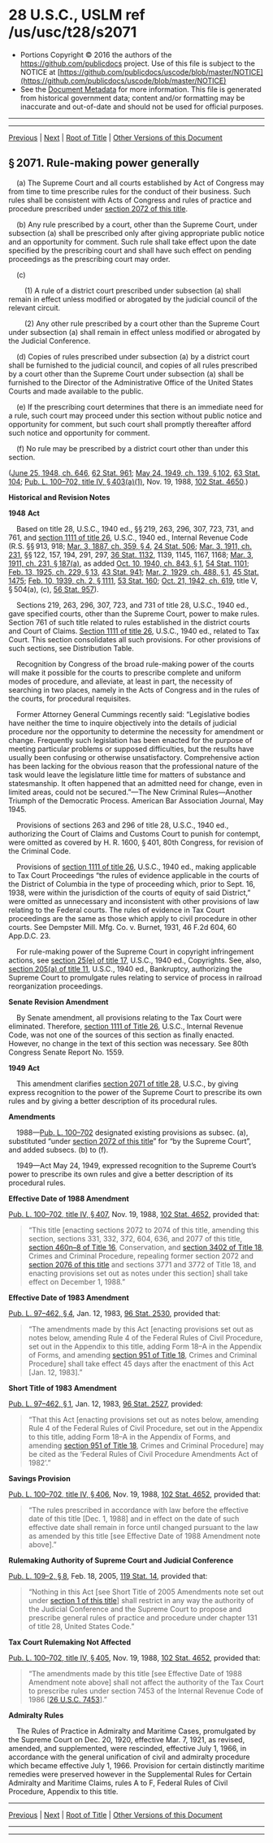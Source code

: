 ---
---

# 28 U.S.C., USLM ref /us/usc/t28/s2071

* Portions Copyright © 2016 the authors of the https://github.com/publicdocs project.
  Use of this file is subject to the NOTICE at [https://github.com/publicdocs/uscode/blob/master/NOTICE](https://github.com/publicdocs/uscode/blob/master/NOTICE)
* See the [Document Metadata](././../../../../..//README.md) for more information.
  This file is generated from historical government data; content and/or formatting may be inaccurate and out-of-date and should not be used for official purposes.

----------
----------

[Previous](./../../../../..//us/usc/t28/ptV/ch131/m__us_usc_t28_ptV_ch131.md) | [Next](./../../../../..//us/usc/t28/ptV/ch131/m__us_usc_t28_s2072.md) | [Root of Title](./../../../../../) | [Other Versions of this Document](https://publicdocs.github.io/go/links?ns=uslm&ref=%2Fus%2Fusc%2Ft28%2Fs2071)

## § 2071. Rule-making power generally

    (a) The Supreme Court and all courts established by Act of Congress may from time to time prescribe rules for the conduct of their business. Such rules shall be consistent with Acts of Congress and rules of practice and procedure prescribed under [section 2072 of this title][/us/usc/t28/s2072].

    (b) Any rule prescribed by a court, other than the Supreme Court, under subsection (a) shall be prescribed only after giving appropriate public notice and an opportunity for comment. Such rule shall take effect upon the date specified by the prescribing court and shall have such effect on pending proceedings as the prescribing court may order.

    (c)

        (1) A rule of a district court prescribed under subsection (a) shall remain in effect unless modified or abrogated by the judicial council of the relevant circuit.

        (2) Any other rule prescribed by a court other than the Supreme Court under subsection (a) shall remain in effect unless modified or abrogated by the Judicial Conference.

    (d) Copies of rules prescribed under subsection (a) by a district court shall be furnished to the judicial council, and copies of all rules prescribed by a court other than the Supreme Court under subsection (a) shall be furnished to the Director of the Administrative Office of the United States Courts and made available to the public.

    (e) If the prescribing court determines that there is an immediate need for a rule, such court may proceed under this section without public notice and opportunity for comment, but such court shall promptly thereafter afford such notice and opportunity for comment.

    (f) No rule may be prescribed by a district court other than under this section.

([June 25, 1948, ch. 646][/us/act/1948-06-25/ch646], [62 Stat. 961][/us/stat/62/961]; [May 24, 1949, ch. 139, § 102][/us/act/1949-05-24/ch139/s102], [63 Stat. 104][/us/stat/63/104]; [Pub. L. 100–702, title IV, § 403(a)(1)][/us/pl/100/702/s403/a/1], Nov. 19, 1988, [102 Stat. 4650][/us/stat/102/4650].)

 __Historical and Revision Notes__ 

 __1948__  __Act__ 

    Based on title 28, U.S.C., 1940 ed., §§ 219, 263, 296, 307, 723, 731, and 761, and [section 1111 of title 26][/us/usc/t26/s1111], U.S.C., 1940 ed., Internal Revenue Code (R.S. §§ 913, 918; [Mar. 3, 1887, ch. 359, § 4][/us/act/1887-03-03/ch359/s4], [24 Stat. 506][/us/stat/24/506]; [Mar. 3, 1911, ch. 231][/us/act/1911-03-03/ch231], §§ 122, 157, 194, 291, 297, [36 Stat. 1132][/us/stat/36/1132], 1139, 1145, 1167, 1168; [Mar. 3, 1911, ch. 231, § 187(a)][/us/act/1911-03-03/ch231/s187/a], as added [Oct. 10, 1940, ch. 843, § 1][/us/act/1940-10-10/ch843/s1], [54 Stat. 1101][/us/stat/54/1101]; [Feb. 13, 1925, ch. 229, § 13][/us/act/1925-02-13/ch229/s13], [43 Stat. 941][/us/stat/43/941]; [Mar. 2, 1929, ch. 488, § 1][/us/act/1929-03-02/ch488/s1], [45 Stat. 1475][/us/stat/45/1475]; [Feb. 10, 1939, ch. 2, § 1111][/us/act/1939-02-10/ch2/s1111], [53 Stat. 160][/us/stat/53/160]; [Oct. 21, 1942, ch. 619][/us/act/1942-10-21/ch619], title V, § 504(a), (c), [56 Stat. 957][/us/stat/56/957]).

    Sections 219, 263, 296, 307, 723, and 731 of title 28, U.S.C., 1940 ed., gave specified courts, other than the Supreme Court, power to make rules. Section 761 of such title related to rules established in the district courts and Court of Claims. [Section 1111 of title 26][/us/usc/t26/s1111], U.S.C., 1940 ed., related to Tax Court. This section consolidates all such provisions. For other provisions of such sections, see Distribution Table.

    Recognition by Congress of the broad rule-making power of the courts will make it possible for the courts to prescribe complete and uniform modes of procedure, and alleviate, at least in part, the necessity of searching in two places, namely in the Acts of Congress and in the rules of the courts, for procedural requisites.

    Former Attorney General Cummings recently said: “Legislative bodies have neither the time to inquire objectively into the details of judicial procedure nor the opportunity to determine the necessity for amendment or change. Frequently such legislation has been enacted for the purpose of meeting particular problems or supposed difficulties, but the results have usually been confusing or otherwise unsatisfactory. Comprehensive action has been lacking for the obvious reason that the professional nature of the task would leave the legislature little time for matters of substance and statesmanship. It often happened that an admitted need for change, even in limited areas, could not be secured.”—The New Criminal Rules—Another Triumph of the Democratic Process. American Bar Association Journal, May 1945.

    Provisions of sections 263 and 296 of title 28, U.S.C., 1940 ed., authorizing the Court of Claims and Customs Court to punish for contempt, were omitted as covered by H. R. 1600, § 401, 80th Congress, for revision of the Criminal Code.

    Provisions of [section 1111 of title 26][/us/usc/t26/s1111], U.S.C., 1940 ed., making applicable to Tax Court Proceedings “the rules of evidence applicable in the courts of the District of Columbia in the type of proceeding which, prior to Sept. 16, 1938, were within the jurisdiction of the courts of equity of said District,” were omitted as unnecessary and inconsistent with other provisions of law relating to the Federal courts. The rules of evidence in Tax Court proceedings are the same as those which apply to civil procedure in other courts. See Dempster Mill. Mfg. Co. v. Burnet, 1931, 46 F.2d 604, 60 App.D.C. 23.

    For rule-making power of the Supreme Court in copyright infringement actions, see [section 25(e) of title 17][/us/usc/t17/s25/e], U.S.C., 1940 ed., Copyrights. See, also, [section 205(a) of title 11][/us/usc/t11/s205/a], U.S.C., 1940 ed., Bankruptcy, authorizing the Supreme Court to promulgate rules relating to service of process in railroad reorganization proceedings.

 __Senate Revision Amendment__ 

    By Senate amendment, all provisions relating to the Tax Court were eliminated. Therefore, [section 1111 of Title 26][/us/usc/t26/s1111], U.S.C., Internal Revenue Code, was not one of the sources of this section as finally enacted. However, no change in the text of this section was necessary. See 80th Congress Senate Report No. 1559.

 __1949__  __Act__ 

    This amendment clarifies [section 2071 of title 28][/us/usc/t28/s2071], U.S.C., by giving express recognition to the power of the Supreme Court to prescribe its own rules and by giving a better description of its procedural rules.

 __Amendments__ 

    1988—[Pub. L. 100–702][/us/pl/100/702] designated existing provisions as subsec. (a), substituted “under [section 2072 of this title][/us/usc/t28/s2072]” for “by the Supreme Court”, and added subsecs. (b) to (f).

    1949—Act May 24, 1949, expressed recognition to the Supreme Court’s power to prescribe its own rules and give a better description of its procedural rules.

 __Effective Date of 1988 Amendment__ 

[Pub. L. 100–702, title IV, § 407][/us/pl/100/702/s407], Nov. 19, 1988, [102 Stat. 4652][/us/stat/102/4652], provided that: 

> “This title \[enacting sections 2072 to 2074 of this title, amending this section, sections 331, 332, 372, 604, 636, and 2077 of this title, [section 460n–8 of Title 16][/us/usc/t16/s460n–8], Conservation, and [section 3402 of Title 18][/us/usc/t18/s3402], Crimes and Criminal Procedure, repealing former section 2072 and [section 2076 of this title][/us/usc/t28/s2076] and sections 3771 and 3772 of Title 18, and enacting provisions set out as notes under this section\] shall take effect on December 1, 1988.”

 __Effective Date of 1983 Amendment__ 

[Pub. L. 97–462, § 4][/us/pl/97/462/s4], Jan. 12, 1983, [96 Stat. 2530][/us/stat/96/2530], provided that: 

> “The amendments made by this Act \[enacting provisions set out as notes below, amending Rule 4 of the Federal Rules of Civil Procedure, set out in the Appendix to this title, adding Form 18–A in the Appendix of Forms, and amending [section 951 of Title 18][/us/usc/t18/s951], Crimes and Criminal Procedure\] shall take effect 45 days after the enactment of this Act \[Jan. 12, 1983\].”

 __Short Title of 1983 Amendment__ 

[Pub. L. 97–462, § 1][/us/pl/97/462/s1], Jan. 12, 1983, [96 Stat. 2527][/us/stat/96/2527], provided: 

> “That this Act \[enacting provisions set out as notes below, amending Rule 4 of the Federal Rules of Civil Procedure, set out in the Appendix to this title, adding Form 18–A in the Appendix of Forms, and amending [section 951 of Title 18][/us/usc/t18/s951], Crimes and Criminal Procedure\] may be cited as the ‘Federal Rules of Civil Procedure Amendments Act of 1982’.”

 __Savings Provision__ 

[Pub. L. 100–702, title IV, § 406][/us/pl/100/702/s406], Nov. 19, 1988, [102 Stat. 4652][/us/stat/102/4652], provided that: 

> “The rules prescribed in accordance with law before the effective date of this title \[Dec. 1, 1988\] and in effect on the date of such effective date shall remain in force until changed pursuant to the law as amended by this title \[see Effective Date of 1988 Amendment note above\].”

 __Rulemaking Authority of Supreme Court and Judicial Conference__ 

[Pub. L. 109–2, § 8][/us/pl/109/2/s8], Feb. 18, 2005, [119 Stat. 14][/us/stat/119/14], provided that: 

> “Nothing in this Act \[see Short Title of 2005 Amendments note set out under [section 1 of this title][/us/usc/t28/s1]\] shall restrict in any way the authority of the Judicial Conference and the Supreme Court to propose and prescribe general rules of practice and procedure under chapter 131 of title 28, United States Code.”

 __Tax Court Rulemaking Not Affected__ 

[Pub. L. 100–702, title IV, § 405][/us/pl/100/702/s405], Nov. 19, 1988, [102 Stat. 4652][/us/stat/102/4652], provided that: 

> “The amendments made by this title \[see Effective Date of 1988 Amendment note above\] shall not affect the authority of the Tax Court to prescribe rules under section 7453 of the Internal Revenue Code of 1986 \[[26 U.S.C. 7453][/us/usc/t26/s7453]\].”

 __Admiralty Rules__ 

    The Rules of Practice in Admiralty and Maritime Cases, promulgated by the Supreme Court on Dec. 20, 1920, effective Mar. 7, 1921, as revised, amended, and supplemented, were rescinded, effective July 1, 1966, in accordance with the general unification of civil and admiralty procedure which became effective July 1, 1966. Provision for certain distinctly maritime remedies were preserved however in the Supplemental Rules for Certain Admiralty and Maritime Claims, rules A to F, Federal Rules of Civil Procedure, Appendix to this title.

----------

[Previous](./../../../../..//us/usc/t28/ptV/ch131/m__us_usc_t28_ptV_ch131.md) | [Next](./../../../../..//us/usc/t28/ptV/ch131/m__us_usc_t28_s2072.md) | [Root of Title](./../../../../../) | [Other Versions of this Document](https://publicdocs.github.io/go/links?ns=uslm&ref=%2Fus%2Fusc%2Ft28%2Fs2071)

----------
----------

[/us/usc/t28/s2072]: https://publicdocs.github.io/go/links?ns=uslm&ref=%2Fus%2Fusc%2Ft28%2Fs2072
[/us/act/1948-06-25/ch646]: https://publicdocs.github.io/go/links?ns=uslm&ref=%2Fus%2Fact%2F1948-06-25%2Fch646
[/us/stat/62/961]: https://publicdocs.github.io/go/links?ns=uslm&ref=%2Fus%2Fstat%2F62%2F961
[/us/act/1949-05-24/ch139/s102]: https://publicdocs.github.io/go/links?ns=uslm&ref=%2Fus%2Fact%2F1949-05-24%2Fch139%2Fs102
[/us/stat/63/104]: https://publicdocs.github.io/go/links?ns=uslm&ref=%2Fus%2Fstat%2F63%2F104
[/us/pl/100/702/s403/a/1]: https://publicdocs.github.io/go/links?ns=uslm&ref=%2Fus%2Fpl%2F100%2F702%2Fs403%2Fa%2F1
[/us/stat/102/4650]: https://publicdocs.github.io/go/links?ns=uslm&ref=%2Fus%2Fstat%2F102%2F4650
[/us/usc/t26/s1111]: https://publicdocs.github.io/go/links?ns=uslm&ref=%2Fus%2Fusc%2Ft26%2Fs1111
[/us/act/1887-03-03/ch359/s4]: https://publicdocs.github.io/go/links?ns=uslm&ref=%2Fus%2Fact%2F1887-03-03%2Fch359%2Fs4
[/us/stat/24/506]: https://publicdocs.github.io/go/links?ns=uslm&ref=%2Fus%2Fstat%2F24%2F506
[/us/act/1911-03-03/ch231]: https://publicdocs.github.io/go/links?ns=uslm&ref=%2Fus%2Fact%2F1911-03-03%2Fch231
[/us/stat/36/1132]: https://publicdocs.github.io/go/links?ns=uslm&ref=%2Fus%2Fstat%2F36%2F1132
[/us/act/1911-03-03/ch231/s187/a]: https://publicdocs.github.io/go/links?ns=uslm&ref=%2Fus%2Fact%2F1911-03-03%2Fch231%2Fs187%2Fa
[/us/act/1940-10-10/ch843/s1]: https://publicdocs.github.io/go/links?ns=uslm&ref=%2Fus%2Fact%2F1940-10-10%2Fch843%2Fs1
[/us/stat/54/1101]: https://publicdocs.github.io/go/links?ns=uslm&ref=%2Fus%2Fstat%2F54%2F1101
[/us/act/1925-02-13/ch229/s13]: https://publicdocs.github.io/go/links?ns=uslm&ref=%2Fus%2Fact%2F1925-02-13%2Fch229%2Fs13
[/us/stat/43/941]: https://publicdocs.github.io/go/links?ns=uslm&ref=%2Fus%2Fstat%2F43%2F941
[/us/act/1929-03-02/ch488/s1]: https://publicdocs.github.io/go/links?ns=uslm&ref=%2Fus%2Fact%2F1929-03-02%2Fch488%2Fs1
[/us/stat/45/1475]: https://publicdocs.github.io/go/links?ns=uslm&ref=%2Fus%2Fstat%2F45%2F1475
[/us/act/1939-02-10/ch2/s1111]: https://publicdocs.github.io/go/links?ns=uslm&ref=%2Fus%2Fact%2F1939-02-10%2Fch2%2Fs1111
[/us/stat/53/160]: https://publicdocs.github.io/go/links?ns=uslm&ref=%2Fus%2Fstat%2F53%2F160
[/us/act/1942-10-21/ch619]: https://publicdocs.github.io/go/links?ns=uslm&ref=%2Fus%2Fact%2F1942-10-21%2Fch619
[/us/stat/56/957]: https://publicdocs.github.io/go/links?ns=uslm&ref=%2Fus%2Fstat%2F56%2F957
[/us/usc/t26/s1111]: https://publicdocs.github.io/go/links?ns=uslm&ref=%2Fus%2Fusc%2Ft26%2Fs1111
[/us/usc/t26/s1111]: https://publicdocs.github.io/go/links?ns=uslm&ref=%2Fus%2Fusc%2Ft26%2Fs1111
[/us/usc/t17/s25/e]: https://publicdocs.github.io/go/links?ns=uslm&ref=%2Fus%2Fusc%2Ft17%2Fs25%2Fe
[/us/usc/t11/s205/a]: https://publicdocs.github.io/go/links?ns=uslm&ref=%2Fus%2Fusc%2Ft11%2Fs205%2Fa
[/us/usc/t26/s1111]: https://publicdocs.github.io/go/links?ns=uslm&ref=%2Fus%2Fusc%2Ft26%2Fs1111
[/us/usc/t28/s2071]: https://publicdocs.github.io/go/links?ns=uslm&ref=%2Fus%2Fusc%2Ft28%2Fs2071
[/us/pl/100/702]: https://publicdocs.github.io/go/links?ns=uslm&ref=%2Fus%2Fpl%2F100%2F702
[/us/usc/t28/s2072]: https://publicdocs.github.io/go/links?ns=uslm&ref=%2Fus%2Fusc%2Ft28%2Fs2072
[/us/pl/100/702/s407]: https://publicdocs.github.io/go/links?ns=uslm&ref=%2Fus%2Fpl%2F100%2F702%2Fs407
[/us/stat/102/4652]: https://publicdocs.github.io/go/links?ns=uslm&ref=%2Fus%2Fstat%2F102%2F4652
[/us/usc/t16/s460n–8]: https://publicdocs.github.io/go/links?ns=uslm&ref=%2Fus%2Fusc%2Ft16%2Fs460n%E2%80%938
[/us/usc/t18/s3402]: https://publicdocs.github.io/go/links?ns=uslm&ref=%2Fus%2Fusc%2Ft18%2Fs3402
[/us/usc/t28/s2076]: https://publicdocs.github.io/go/links?ns=uslm&ref=%2Fus%2Fusc%2Ft28%2Fs2076
[/us/pl/97/462/s4]: https://publicdocs.github.io/go/links?ns=uslm&ref=%2Fus%2Fpl%2F97%2F462%2Fs4
[/us/stat/96/2530]: https://publicdocs.github.io/go/links?ns=uslm&ref=%2Fus%2Fstat%2F96%2F2530
[/us/usc/t18/s951]: https://publicdocs.github.io/go/links?ns=uslm&ref=%2Fus%2Fusc%2Ft18%2Fs951
[/us/pl/97/462/s1]: https://publicdocs.github.io/go/links?ns=uslm&ref=%2Fus%2Fpl%2F97%2F462%2Fs1
[/us/stat/96/2527]: https://publicdocs.github.io/go/links?ns=uslm&ref=%2Fus%2Fstat%2F96%2F2527
[/us/usc/t18/s951]: https://publicdocs.github.io/go/links?ns=uslm&ref=%2Fus%2Fusc%2Ft18%2Fs951
[/us/pl/100/702/s406]: https://publicdocs.github.io/go/links?ns=uslm&ref=%2Fus%2Fpl%2F100%2F702%2Fs406
[/us/stat/102/4652]: https://publicdocs.github.io/go/links?ns=uslm&ref=%2Fus%2Fstat%2F102%2F4652
[/us/pl/109/2/s8]: https://publicdocs.github.io/go/links?ns=uslm&ref=%2Fus%2Fpl%2F109%2F2%2Fs8
[/us/stat/119/14]: https://publicdocs.github.io/go/links?ns=uslm&ref=%2Fus%2Fstat%2F119%2F14
[/us/usc/t28/s1]: https://publicdocs.github.io/go/links?ns=uslm&ref=%2Fus%2Fusc%2Ft28%2Fs1
[/us/pl/100/702/s405]: https://publicdocs.github.io/go/links?ns=uslm&ref=%2Fus%2Fpl%2F100%2F702%2Fs405
[/us/stat/102/4652]: https://publicdocs.github.io/go/links?ns=uslm&ref=%2Fus%2Fstat%2F102%2F4652
[/us/usc/t26/s7453]: https://publicdocs.github.io/go/links?ns=uslm&ref=%2Fus%2Fusc%2Ft26%2Fs7453


